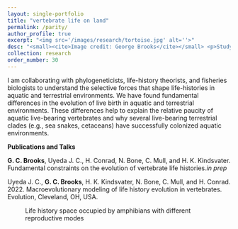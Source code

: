 ```yaml
---
layout: single-portfolio
title: "vertebrate life on land"
permalink: /parity/
author_profile: true
excerpt: "<img src='/images/research/tortoise.jpg' alt=''>"
desc: "<small><cite>Image credit: George Brooks</cite></small> <p>Studying macroevolutionary patterns associated with live birth and terrestrial modes of existance</p>"
collection: research
order_number: 30
---
```


I am collaborating with phylogeneticists, life-history theorists, and fisheries biologists to understand the selective forces that shape life-histories in aquatic and terrestrial environments. We have found fundamental differences in the evolution of live birth in aquatic and terrestrial environments. These differences help to explain the relative paucity of aquatic live-bearing vertebrates and why several live-bearing terrestrial clades (e.g., sea snakes, cetaceans) have successfully colonized aquatic environments.

**Publications and Talks**

**G. C. Brooks**, Uyeda J. C., H. Conrad, N. Bone, C. Mull, and H. K. Kindsvater. Fundamental constraints on the evolution of vertebrate life histories._in prep_

Uyeda J. C., **G. C. Brooks**, H. K. Kindsvater, N. Bone, C. Mull, and H. Conrad. 2022. Macroevolutionary modeling of life history evolution in vertebrates. Evolution, Cleveland, OH, USA.

<figure>
  <img src="{{ site.url }}{{ site.baseurl }}/images/research/parity.jpg" alt="">
  <figcaption>Life history space occupied by amphibians with different reproductive modes</figcaption>
</figure> 
